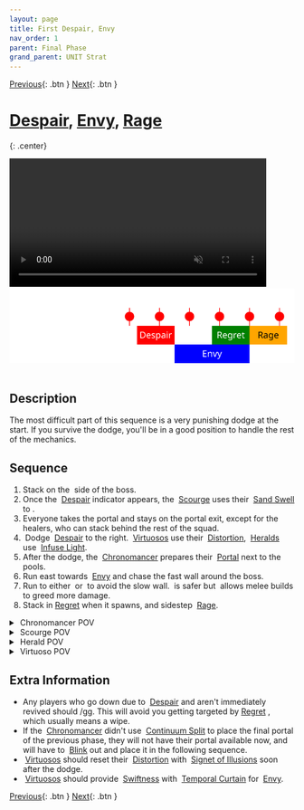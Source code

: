 ```yaml
---
layout: page
title: First Despair, Envy
nav_order: 1
parent: Final Phase
grand_parent: UNIT Strat
---
```


[Previous](../phase2.html){: .btn } [Next](seq2.html){: .btn }

# [Despair], [Envy], [Rage]
{: .center}

<video class="center" width="90%" controls muted>
  <source src="../../videos/phase4/seq1.mp4" type="video/mp4">
</video>

<img class="divider">

<img class="seq-img" src="../../timelines/images/phase4/seq1.svg">

<img class="divider">

## Description
The most difficult part of this sequence is a very punishing dodge at the start. If you survive the dodge, you'll be in a good position to handle the rest of the mechanics.

## Sequence
1. Stack on the <img class="inline arrow"> side of the boss.
2. Once the <img class="inline empowered_add"> [Despair] indicator appears, the <img class="inline scourge"> [Scourge] uses their <img class="inline sand-swell"> [Sand Swell] to <img class="inline star">.
3. Everyone takes the portal and stays on the portal exit, except for the healers, who can stack behind the rest of the squad.
4. <img class="inline dodge"> Dodge <img class="inline empowered_add"> [Despair] to the right. <img class="inline virtuoso"> [Virtuosos] use their <img class="inline distort"> [Distortion], <img class="inline herald"> [Heralds] use <img class="inline glint_h"> [Infuse Light].
5. After the dodge, the <img class="inline chrono"> [Chronomancer] prepares their <img class="inline portal"> [Portal] next to the pools.
6. Run east towards <img class="inline empowered_add"> [Envy] and chase the fast wall around the boss.
7. Run to either <img class="inline arrow"> or <img class="inline swirl"> to avoid the slow wall. <img class="inline swirl"> is safer but <img class="inline arrow"> allows melee builds to greed more damage.
8. Stack in [Regret] when it spawns, and sidestep <img class="inline empowered_add"> [Rage].

<details>
  <summary><img class="inline chrono"> Chronomancer POV</summary>
  <iframe class="youtube-video" src="https://www.youtube.com/embed/OA3tzmAsea0?si=ytuj9FtN2UTVK0Zw&start=529&end=559&mute=1 " frameborder="0" allow="accelerometer; clipboard-write; encrypted-media; gyroscope; picture-in-picture; web-share" referrerpolicy="strict-origin-when-cross-origin" allowfullscreen></iframe>
</details>
<details>
  <summary><img class="inline scourge"> Scourge POV</summary>
  <iframe class="youtube-video" src="https://www.youtube.com/embed/PxAi-bWHTsg?si=96CSuM_yvkiQjOEv&start=534&end=564&mute=1 " frameborder="0" allow="accelerometer; clipboard-write; encrypted-media; gyroscope; picture-in-picture; web-share" referrerpolicy="strict-origin-when-cross-origin" allowfullscreen></iframe>
</details>
<details>
  <summary><img class="inline herald"> Herald POV</summary>
  <iframe class="youtube-video" src="https://www.youtube.com/embed/1NhFc7-NlkE?si=DkrrZ457SCPF-Rf5&start=482&end=512&mute=1 " frameborder="0" allow="accelerometer; clipboard-write; encrypted-media; gyroscope; picture-in-picture; web-share" referrerpolicy="strict-origin-when-cross-origin" allowfullscreen></iframe>
</details>
<details>
  <summary><img class="inline virtuoso"> Virtuoso POV</summary>
  <iframe class="youtube-video" src="https://www.youtube.com/embed/71JEURWXLko?si=YroyfB-PRhH9Z4Tv&start=542&end=572&mute=1 " frameborder="0" allow="accelerometer; clipboard-write; encrypted-media; gyroscope; picture-in-picture; web-share" referrerpolicy="strict-origin-when-cross-origin" allowfullscreen></iframe>
</details>

## Extra Information
- Any players who go down due to <img class="inline empowered_add"> [Despair] and aren't immediately revived should /gg. This will avoid you getting targeted by [Regret] , which usually means a wipe.
- If the <img class="inline chrono"> [Chronomancer] didn't use <img class="inline cs"> [Continuum Split] to place the final portal of the previous phase, they will not have their portal available now, and will have to <img class="inline blink"> [Blink] out and place it in the following sequence.
- <img class="inline virtuoso"> [Virtuosos] should reset their <img class="inline distortion"> [Distortion] with <img class="inline illusions"> [Signet of Illusions] soon after the dodge.
- <img class="inline virtuoso"> [Virtuosos] should provide <img class="inline swiftness"> [Swiftness] with <img class="inline curtain"> [Temporal Curtain] for <img class="inline empowered_add"> [Envy].

[Previous](../phase2.html){: .btn } [Next](seq2.html){: .btn }

[Despair]: ../../mechanics/aspects/despair.html
[Regret]: ../../mechanics/aspects/regret.html
[Rage]: ../../mechanics/aspects/rage.html
[Envy]: ../../mechanics/aspects/envy.html
[Scourge]: https://wiki.guildwars2.com/wiki/Scourge
[Sand Swell]: https://wiki.guildwars2.com/wiki/Sand_Swell
[Distortion]: https://wiki.guildwars2.com/wiki/Distortion
[Infuse Light]: https://wiki.guildwars2.com/wiki/Infuse_Light
[Chronomancer]: https://wiki.guildwars2.com/wiki/Chronomancer
[Portal]: https://wiki.guildwars2.com/wiki/Portal_Entre
[Blink]: https://wiki.guildwars2.com/wiki/Blink
[Continuum Split]: https://wiki.guildwars2.com/wiki/Continuum_Split
[Virtuosos]: https://wiki.guildwars2.com/wiki/Virtuoso
[Heralds]: https://wiki.guildwars2.com/wiki/Herald
[Signet of Illusions]: https://wiki.guildwars2.com/wiki/Signet_of_Illusions
[Temporal Curtain]: https://wiki.guildwars2.com/wiki/Temporal_Curtain
[Swiftness]: https://wiki.guildwars2.com/wiki/Swiftness